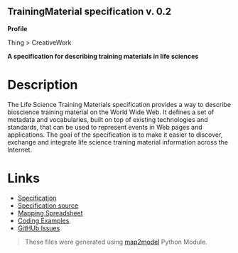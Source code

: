 ## TrainingMaterial specification v. 0.2 

**Profile** 

Thing > CreativeWork

**A specification for describing training materials in life sciences** 

# Description 
The Life Science Training Materials specification provides a way to describe bioscience training material on the World Wide Web. It defines a set of metadata and vocabularies, built on top of existing technologies and standards, that can be used to represent events in Web pages and applications. The goal of the specification is to make it easier to discover, exchange and integrate life science training material information across the Internet. 
# Links 
- [Specification](http://bioschemas.org/bsc_specs/TrainingMaterial/specification/)
- [Specification source](specification.html)
- [Mapping Spreadsheet](https://docs.google.com/spreadsheets/d/196LHFRITbhG9rUUSfsc7UH5GsEe-lkMM7nVMww5_aYM/edit?usp=drivesdk)
- [Coding Examples](https://github.com/BioSchemas/specifications/tree/master/TrainingMaterial/examples)
- [GitHUb Issues](https://github.com/BioSchemas/bioschemas/labels/type%3A%20TrainingMaterial)
> These files were generated using [map2model](https://github.com/BioSchemas/map2model) Python Module.